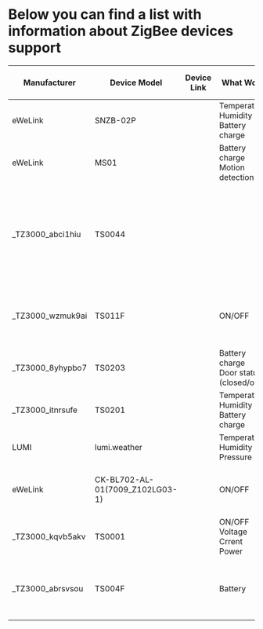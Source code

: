# Below you can find a list with information about ZigBee devices support

| Manufacturer  | Device Model  | Device Link    | What Works                                | What Doesn't Work   | Notes         |
| ------------- | ------------- | -------------  | -------------                             | -------------       | ------------- |
| eWeLink       | SNZB-02P      |                | Temperature<br>Humidity<br>Battery charge |                     |               |
| eWeLink  | MS01  |                |Battery charge<br>Motion detection|                     |                     | |
|_TZ3000_abci1hiu|TS0044| | |Button commands are currently not sent via MQTT.<br>Battery level is not detected correctly|Expose 4 clusters ON/OFF<br>Drains battery quickly|
|_TZ3000_wzmuk9ai|TS011F| |ON/OFF|Does not support voltage, current, and power reporting|Requires development of pooling functionality|
|_TZ3000_8yhypbo7|TS0203| |Battery charge<br>Door status (closed/open)| | |
|_TZ3000_itnrsufe|TS0201| |Temperature<br>Humidity<br>Battery charge| |Drains battery quickly|
|LUMI|lumi.weather| |Temperature<br>Humidity<br>Pressure|Battery charge| |
|eWeLink|CK-BL702-AL-01(7009_Z102LG03-1)| |ON/OFF|Brightness<br>Color<br>Touchlink|Requires support for clusters 0x0300, 0x0008|
|_TZ3000_kqvb5akv|TS0001| |ON/OFF<br>Voltage<br>Crrent<br>Power| | |
|_TZ3000_abrsvsou|TS004F| |Battery|Button commands are currently not sent via MQTT| | |
